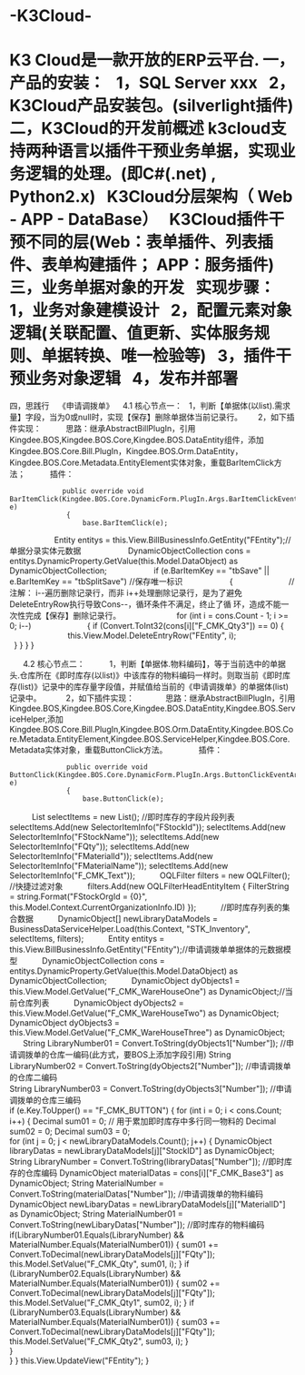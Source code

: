# -K3Cloud-
K3 Cloud是一款开放的ERP云平台.
一，产品的安装：
   1，SQL Server xxx
   2，K3Cloud产品安装包。(silverlight插件)
二，K3Cloud的开发前概述
   k3cloud支持两种语言以插件干预业务单据，实现业务逻辑的处理。(即C#(.net) , Python2.x)
   K3Cloud分层架构（ Web - APP - DataBase）
   K3Cloud插件干预不同的层(Web：表单插件、列表插件、表单构建插件； APP：服务插件)
三，业务单据对象的开发
    实现步骤：
   1，业务对象建模设计
   2，配置元素对象逻辑(关联配置、值更新、实体服务规则、单据转换、唯一检验等)
   3，插件干预业务对象逻辑
   4，发布并部署
==================================================================================
四，思践行
    《申请调拨单》
    4.1 核心节点一：
        1，判断【单据体(以list).需求量】字段，当为0或null时，实现【保存】删除单据体当前记录行。
        2，如下插件实现：
           思路：继承AbstractBillPlugIn，引用Kingdee.BOS,Kingdee.BOS.Core,Kingdee.BOS.DataEntity组件，添加Kingdee.BOS.Core.Bill.PlugIn，Kingdee.BOS.Orm.DataEntity，Kingdee.BOS.Core.Metadata.EntityElement实体对象，重载BarItemClick方法；
           插件：
           
                 public override void BarItemClick(Kingdee.BOS.Core.DynamicForm.PlugIn.Args.BarItemClickEventArgs e)
                  {
                      base.BarItemClick(e);
                      Entity entitys = this.View.BillBusinessInfo.GetEntity("FEntity");//单据分录实体元数据
                      DynamicObjectCollection cons = entitys.DynamicProperty.GetValue(this.Model.DataObject) as DynamicObjectCollection;
                      if (e.BarItemKey == "tbSave" || e.BarItemKey == "tbSplitSave") //保存唯一标识
                      { 
                          //注解： i--遍历删除记录行，而非 i++处理删除记录行，是为了避免DeleteEntryRow执行导致Cons--，循环条件不满足，终止了循                                     环，造成不能一次性完成【保存】删除记录行。
                          for (int i = cons.Count - 1; i >= 0; i--) 
                          {
                              if (Convert.ToInt32(cons[i]["F_CMK_Qty3"]) == 0) 
                              {
                                this.View.Model.DeleteEntryRow("FEntity", i); 
                              }
                          }
                      }
                   }
                   
           
       4.2 核心节点二：
           1，判断【单据体.物料编码】，等于当前选中的单据头.仓库所在《即时库存(以list)》中该库存的物料编码一样时。则取当前《即时库存(list)》记录中的库存量字段值，并赋值给当前的《申请调拨单》的单据体(list)记录中。
           2，如下插件实现：
              思路：继承AbstractBillPlugIn，引用Kingdee.BOS,Kingdee.BOS.Core,Kingdee.BOS.DataEntity,Kingdee.BOS.ServiceHelper,添加Kingdee.BOS.Core.Bill.PlugIn,Kingdee.BOS.Orm.DataEntity,Kingdee.BOS.Core.Metadata.EntityElement,Kingdee.BOS.ServiceHelper,Kingdee.BOS.Core.Metadata实体对象，重载ButtonClick方法。
              插件：
                     
                  public override void ButtonClick(Kingdee.BOS.Core.DynamicForm.PlugIn.Args.ButtonClickEventArgs e)
                  {
                      base.ButtonClick(e);
                      List<SelectorItemInfo> selectItems = new List<SelectorItemInfo>(); //即时库存的字段片段列表
                      selectItems.Add(new SelectorItemInfo("FStockId"));
                      selectItems.Add(new SelectorItemInfo("FStockName"));
                      selectItems.Add(new SelectorItemInfo("FQty"));
                      selectItems.Add(new SelectorItemInfo("FMaterialId"));
                      selectItems.Add(new SelectorItemInfo("FMaterialName"));
                      selectItems.Add(new SelectorItemInfo("F_CMK_Text"));
                      OQLFilter filters = new OQLFilter(); //快捷过滤对象
                      filters.Add(new OQLFilterHeadEntityItem { FilterString = string.Format("FStockOrgId = {0}", this.Model.Context.CurrentOrganizationInfo.ID) }); 
                      //即时库存列表的集合数据
                      DynamicObject[] newLibraryDataModels = BusinessDataServiceHelper.Load(this.Context, "STK_Inventory", selectItems, filters);
                      Entity entitys = this.View.BillBusinessInfo.GetEntity("FEntity");//申请调拨单单据体的元数据模型
                      DynamicObjectCollection cons = entitys.DynamicProperty.GetValue(this.Model.DataObject) as DynamicObjectCollection;
                      DynamicObject dyObjects1 = this.View.Model.GetValue("F_CMK_WareHouseOne") as DynamicObject;//当前仓库列表
                      DynamicObject dyObjects2 = this.View.Model.GetValue("F_CMK_WareHouseTwo") as DynamicObject;
                      DynamicObject dyObjects3 = this.View.Model.GetValue("F_CMK_WareHouseThree") as DynamicObject;
                      String LibraryNumber01 = Convert.ToString(dyObjects1["Number"]); //申请调拨单的仓库一编码(此方式，要BOS上添加字段引用)
                      String LibraryNumber02 = Convert.ToString(dyObjects2["Number"]); //申请调拨单的仓库二编码  
                      String LibraryNumber03 = Convert.ToString(dyObjects3["Number"]); //申请调拨单的仓库三编码           
                      if (e.Key.ToUpper() == "F_CMK_BUTTON")
                      {
                         for (int i = 0; i < cons.Count; i++)
                         {
                             Decimal sum01 = 0; // 用于累加即时库存中多行同一物料的
                             Decimal sum02 = 0;
                             Decimal sum03 = 0;   
                             for (int j = 0; j < newLibraryDataModels.Count(); j++)
                             {
                                DynamicObject libraryDatas = newLibraryDataModels[j]["StockID"] as DynamicObject;
                                String LibraryNumber = Convert.ToString(libraryDatas["Number"]); //即时库存的仓库编码
                                DynamicObject materialDatas = cons[i]["F_CMK_Base3"] as DynamicObject;
                                String MaterialNumber = Convert.ToString(materialDatas["Number"]); //申请调拨单的物料编码
                                DynamicObject newLibaryDatas = newLibraryDataModels[j]["MaterialID"] as DynamicObject;
                                String MaterialNumber01 = Convert.ToString(newLibaryDatas["Number"]); //即时库存的物料编码
                                if(LibraryNumber01.Equals(LibraryNumber) && MaterialNumber.Equals(MaterialNumber01))
                                {
                                   sum01 += Convert.ToDecimal(newLibraryDataModels[j]["FQty"]);
                                   this.Model.SetValue("F_CMK_Qty", sum01, i);
                                }
                                if (LibraryNumber02.Equals(LibraryNumber) && MaterialNumber.Equals(MaterialNumber01))
                                {
                                   sum02 += Convert.ToDecimal(newLibraryDataModels[j]["FQty"]);
                                   this.Model.SetValue("F_CMK_Qty1", sum02, i);
                                }
                                if (LibraryNumber03.Equals(LibraryNumber) && MaterialNumber.Equals(MaterialNumber01))
                                {
                                   sum03 += Convert.ToDecimal(newLibraryDataModels[j]["FQty"]);
                                   this.Model.SetValue("F_CMK_Qty2", sum03, i);
                                }   
                           }    
                         }
                      }
                     this.View.UpdateView("FEntity");
                   }
              
